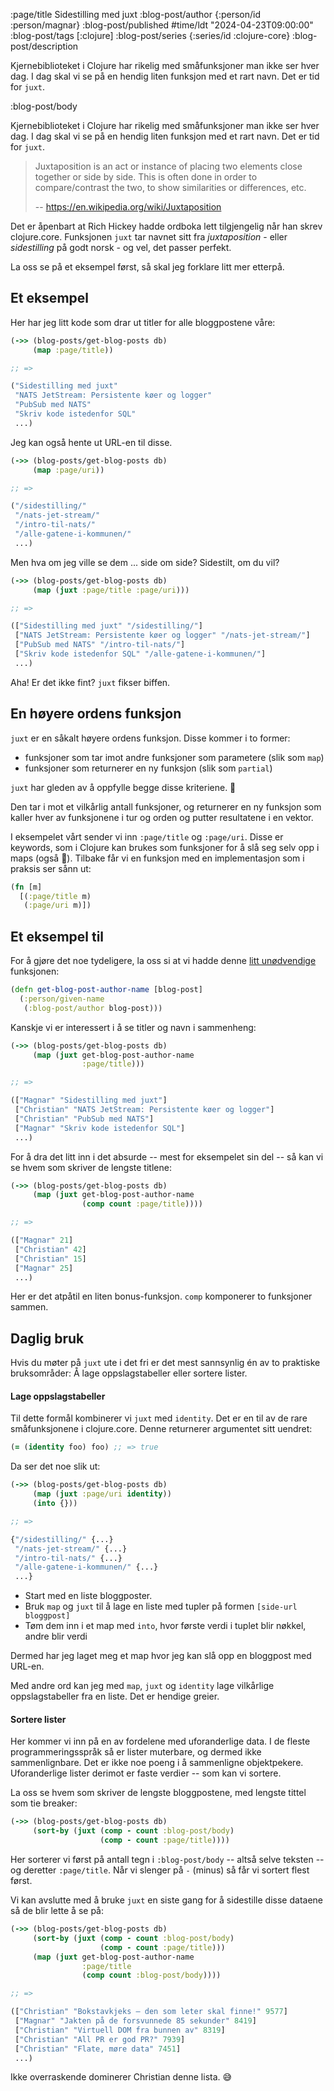 :page/title Sidestilling med juxt
:blog-post/author {:person/id :person/magnar}
:blog-post/published #time/ldt "2024-04-23T09:00:00"
:blog-post/tags [:clojure]
:blog-post/series {:series/id :clojure-core}
:blog-post/description

Kjernebiblioteket i Clojure har rikelig med småfunksjoner man ikke ser hver dag.
I dag skal vi se på en hendig liten funksjon med et rart navn.
Det er tid for `juxt`.

:blog-post/body

Kjernebiblioteket i Clojure har rikelig med småfunksjoner man ikke ser hver dag.
I dag skal vi se på en hendig liten funksjon med et rart navn.
Det er tid for `juxt`.

> Juxtaposition is an act or instance of placing two elements close together or
> side by side. This is often done in order to compare/contrast the two, to show
> similarities or differences, etc.
>
> -- https://en.wikipedia.org/wiki/Juxtaposition

Det er åpenbart at Rich Hickey hadde ordboka lett tilgjengelig når han skrev
clojure.core. Funksjonen `juxt` tar navnet sitt fra *juxtaposition* - eller
*sidestilling* på godt norsk - og vel, det passer perfekt.

La oss se på et eksempel først, så skal jeg forklare litt mer etterpå.

## Et eksempel

Her har jeg litt kode som drar ut titler for alle bloggpostene våre:

```clj
(->> (blog-posts/get-blog-posts db)
     (map :page/title))

;; =>

("Sidestilling med juxt"
 "NATS JetStream: Persistente køer og logger"
 "PubSub med NATS"
 "Skriv kode istedenfor SQL"
 ...)
```

Jeg kan også hente ut URL-en til disse.

```clj
(->> (blog-posts/get-blog-posts db)
     (map :page/uri))

;; =>

("/sidestilling/"
 "/nats-jet-stream/"
 "/intro-til-nats/"
 "/alle-gatene-i-kommunen/"
 ...)
```

Men hva om jeg ville se dem ... side om side? Sidestilt, om du vil?

```clj
(->> (blog-posts/get-blog-posts db)
     (map (juxt :page/title :page/uri)))

;; =>

(["Sidestilling med juxt" "/sidestilling/"]
 ["NATS JetStream: Persistente køer og logger" "/nats-jet-stream/"]
 ["PubSub med NATS" "/intro-til-nats/"]
 ["Skriv kode istedenfor SQL" "/alle-gatene-i-kommunen/"]
 ...)
```

Aha! Er det ikke fint? `juxt` fikser biffen.

## En høyere ordens funksjon

`juxt` er en såkalt høyere ordens funksjon. Disse kommer i to former:

- funksjoner som tar imot andre funksjoner som parametere (slik som `map`)
- funksjoner som returnerer en ny funksjon (slik som `partial`)

`juxt` har gleden av å oppfylle begge disse kriteriene. 💪

Den tar i mot et vilkårlig antall funksjoner, og returnerer en ny funksjon som
kaller hver av funksjonene i tur og orden og putter resultatene i en vektor.

I eksempelet vårt sender vi inn `:page/title` og `:page/uri`. Disse er keywords,
som i Clojure kan brukes som funksjoner for å slå seg selv opp i maps (også 💪). Tilbake
får vi en funksjon med en implementasjon som i praksis ser sånn ut:

```clj
(fn [m]
  [(:page/title m)
   (:page/uri m)])
```

## Et eksempel til

For å gjøre det noe tydeligere, la oss si at vi hadde denne [litt
unødvendige](https://www.kodemaker.no/blogg/2019-07-gammelt-triks-ny-kontekst/)
funksjonen:

```clj
(defn get-blog-post-author-name [blog-post]
  (:person/given-name
   (:blog-post/author blog-post)))
```

Kanskje vi er interessert i å se titler og navn i sammenheng:

```clj
(->> (blog-posts/get-blog-posts db)
     (map (juxt get-blog-post-author-name
                :page/title)))

;; =>

(["Magnar" "Sidestilling med juxt"]
 ["Christian" "NATS JetStream: Persistente køer og logger"]
 ["Christian" "PubSub med NATS"]
 ["Magnar" "Skriv kode istedenfor SQL"]
 ...)
```

For å dra det litt inn i det absurde -- mest for eksempelet sin del -- så kan vi se
hvem som skriver de lengste titlene:

```clj
(->> (blog-posts/get-blog-posts db)
     (map (juxt get-blog-post-author-name
                (comp count :page/title))))

;; =>

(["Magnar" 21]
 ["Christian" 42]
 ["Christian" 15]
 ["Magnar" 25]
 ...)
```

Her er det atpåtil en liten bonus-funksjon. `comp` komponerer to funksjoner
sammen.

## Daglig bruk

Hvis du møter på `juxt` ute i det fri er det mest sannsynlig én av to praktiske
bruksområder: Å lage oppslagstabeller eller sortere lister.

#### Lage oppslagstabeller

Til dette formål kombinerer vi `juxt` med `identity`. Det er en til av de rare
småfunksjonene i clojure.core. Denne returnerer argumentet sitt uendret:

```clj
(= (identity foo) foo) ;; => true
```

Da ser det noe slik ut:

```clj
(->> (blog-posts/get-blog-posts db)
     (map (juxt :page/uri identity))
     (into {}))

;; =>

{"/sidestilling/" {...}
 "/nats-jet-stream/" {...}
 "/intro-til-nats/" {...}
 "/alle-gatene-i-kommunen/" {...}
 ...}
```

- Start med en liste bloggposter.
- Bruk `map` og `juxt` til å lage en liste med tupler på formen `[side-url bloggpost]`
- Tøm dem inn i et map med `into`, hvor første verdi i tuplet blir nøkkel, andre blir verdi

Dermed har jeg laget meg et map hvor jeg kan slå opp en bloggpost med URL-en.

Med andre ord kan jeg med `map`, `juxt` og `identity` lage vilkårlige
oppslagstabeller fra en liste. Det er hendige greier.

#### Sortere lister

Her kommer vi inn på en av fordelene med uforanderlige data. I de
fleste programmeringsspråk så er lister muterbare, og dermed ikke
sammenlignbare. Det er ikke noe poeng i å sammenligne objektpekere.
Uforanderlige lister derimot er faste verdier -- som kan vi sortere.

La oss se hvem som skriver de lengste bloggpostene, med lengste tittel som tie
breaker:

```clj
(->> (blog-posts/get-blog-posts db)
     (sort-by (juxt (comp - count :blog-post/body)
                    (comp - count :page/title))))
```

Her sorterer vi først på antall tegn i `:blog-post/body` -- altså selve teksten
-- og deretter `:page/title`. Når vi slenger på `-` (minus) så får vi sortert
flest først.

Vi kan avslutte med å bruke `juxt` en siste gang for å sidestille disse dataene
så de blir lette å se på:

```clj
(->> (blog-posts/get-blog-posts db)
     (sort-by (juxt (comp - count :blog-post/body)
                    (comp - count :page/title)))
     (map (juxt get-blog-post-author-name
                :page/title
                (comp count :blog-post/body))))

;; =>

(["Christian" "Bokstavkjeks – den som leter skal finne!" 9577]
 ["Magnar" "Jakten på de forsvunnede 85 sekunder" 8419]
 ["Christian" "Virtuell DOM fra bunnen av" 8319]
 ["Christian" "All PR er god PR?" 7939]
 ["Christian" "Flate, møre data" 7451]
 ...)
```

Ikke overraskende dominerer Christian denne lista. 😅
